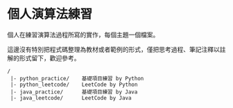 # 個人演算法練習

個人在練習演算法過程所寫的實作，每個主題一個檔案。

這邊沒有特別把程式碼整理為教材或者範例的形式，僅把思考過程、筆記注釋以註解的形式留下，歡迎參考。

```
/
 |- python_practice/    基礎項目練習 by Python
 |- python_leetcode/    LeetCode by Python
 |- java_practice/      基礎項目練習 by Java
 |- java_leetcode/      LeetCode by Java
```
